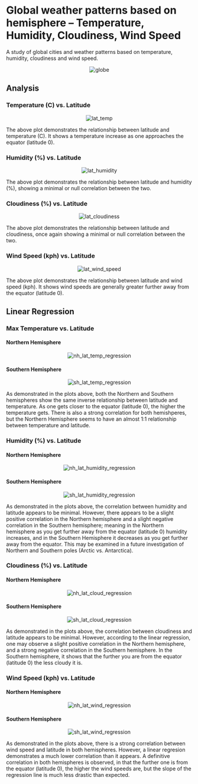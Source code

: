 # Global weather patterns based on hemisphere – Temperature, Humidity, Cloudiness, Wind Speed
A study of global cities and weather patterns based on temperature, humidity, cloudiness and wind speed.

<p align="center">
  <img src="https://github.com/mnperic/global-cities-weather/blob/main/Images/globe.png" alt="globe"/>
</p>

## Analysis
### Temperature (C) vs. Latitude

<p align="center">
  <img src="https://github.com/mnperic/global-cities-weather/blob/main/Images/lat_temp.png" alt="lat_temp"/>
</p>

The above plot demonstrates the relationship between latitude and temperature (C). It shows a temperature increase as one approaches the equator (latitude 0).

### Humidity (%) vs. Latitude

<p align="center">
  <img src="https://github.com/mnperic/global-cities-weather/blob/main/Images/lat_humidity.png" alt="lat_humidity"/>
</p>

The above plot demonstrates the relationship between latitude and humidity (%), showing a minimal or null correlation between the two.

### Cloudiness (%) vs. Latitude

<p align="center">
  <img src="https://github.com/mnperic/global-cities-weather/blob/main/Images/lat_cloudiness.png" alt="lat_cloudiness"/>
</p>

The above plot demonstrates the relationship between latitude and cloudiness, once again showing a minimal or null correlation between the two.

### Wind Speed (kph) vs. Latitude

<p align="center">
  <img src="https://github.com/mnperic/global-cities-weather/blob/main/Images/lat_wind_speed.png" alt="lat_wind_speed"/>
</p>

The above plot demonstrates the relationship between latitude and wind speed (kph). It shows wind speeds are generally greater further away from the equator (latitude 0).

## Linear Regression
### Max Temperature vs. Latitude
#### Northern Hemisphere

<p align="center">
  <img src="https://github.com/mnperic/global-cities-weather/blob/main/Images/nh_lat_temp_regression.png" alt="nh_lat_temp_regression"/>
</p>

#### Southern Hemisphere

<p align="center">
  <img src="https://github.com/mnperic/global-cities-weather/blob/main/Images/sh_lat_temp_regression.png" alt="sh_lat_temp_regression"/>
</p>

As demonstrated in the plots above, both the Northern and Southern hemispheres show the same inverse relationship between latitude and temperature. As one gets closer to the equator (latitude 0), the higher the temperature gets. There is also a strong correlation for both hemishperes, but the Northern Hemisphere seems to have an almost 1:1 relationship between temperature and latitude.

### Humidity (%) vs. Latitude
#### Northern Hemisphere

<p align="center">
  <img src="https://github.com/mnperic/global-cities-weather/blob/main/Images/nh_lat_humidity_regression.png" alt="nh_lat_humidity_regression"/>
</p>

#### Southern Hemisphere

<p align="center">
  <img src="https://github.com/mnperic/global-cities-weather/blob/main/Images/sh_lat_humidity_regression.png" alt="sh_lat_humidity_regression"/>
</p>

As demonstrated in the plots above, the correlation between humidity and latitude appears to be minimal. However, there appears to be a slight positive correlation in the Northern hemisphere and a slight negative correlation in the Southern hemisphere; meaning in the Northern hemisphere as you get further away from the equator (latitude 0) humidity increases, and in the Southern Hemisphere it decreases as you get further away from the equator. This may be examined in a future investigation of Northern and Southern poles (Arctic vs. Antarctica).

### Cloudiness (%) vs. Latitude
#### Northern Hemisphere

<p align="center">
  <img src="https://github.com/mnperic/global-cities-weather/blob/main/Images/nh_lat_cloud_regression.png" alt="nh_lat_cloud_regression"/>
</p>

#### Southern Hemisphere

<p align="center">
  <img src="https://github.com/mnperic/global-cities-weather/blob/main/Images/sh_lat_cloud_regression.png" alt="sh_lat_cloud_regression"/>
</p>

As demonstrated in the plots above, the correlation between cloudiness and latitude appears to be minimal. However, according to the linear regression, one may observe a slight positive correlation in the Northern hemisphere, and a strong negative correlation in the Southern hemisphere. In the Southern hemisphere, it shows that the further you are from the equator (latitude 0) the less cloudy it is.

### Wind Speed (kph) vs. Latitude
#### Northern Hemisphere

<p align="center">
  <img src="https://github.com/mnperic/global-cities-weather/blob/main/Images/nh_lat_wind_regression.png" alt="nh_lat_wind_regression"/>
</p>

#### Southern Hemisphere

<p align="center">
  <img src="https://github.com/mnperic/global-cities-weather/blob/main/Images/sh_lat_wind_regression.png" alt="sh_lat_wind_regression"/>
</p>

As demonstrated in the plots above, there is a strong correlation between wind speed and latitude in both hemispheres. However, a linear regresion demonstrates a much lower correlation than it appears. A definitive correlation in both hemispheres is observed, in that the further one is from the equator (latitude 0), the higher the wind speeds are, but the slope of the regression line is much less drastic than expected.

